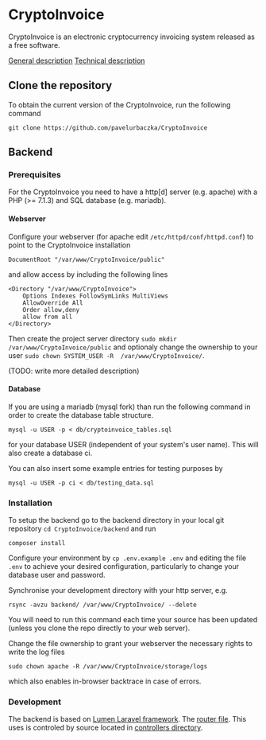 # CryptoInvoice

CryptoInvoice is an electronic cryptocurrency invoicing system released as a free software.

[General description](./doc/description.md)
[Technical description](./doc/doc.md)

## Clone the repository

To obtain the current version of the CryptoInvoice, run the following command

```
git clone https://github.com/pavelurbaczka/CryptoInvoice
```

## Backend

### Prerequisites

For the CryptoInvoice you need to have a http[d] server (e.g. apache) with a PHP (>= 7.1.3) and SQL database (e.g. mariadb).

#### Webserver

Configure your webserver (for apache edit `/etc/httpd/conf/httpd.conf`) to point to the CryptoInvoice installation
```
DocumentRoot "/var/www/CryptoInvoice/public"
```
and allow access by including the following lines
```
<Directory "/var/www/CryptoInvoice">
    Options Indexes FollowSymLinks MultiViews
    AllowOverride All
    Order allow,deny
    allow from all
</Directory>
```
Then create the project server directory `sudo mkdir /var/www/CryptoInvoice/public` and optionaly change the ownership to your user `sudo chown SYSTEM_USER -R  /var/www/CryptoInvoice/`.


(TODO: write more detailed description)

#### Database

If you are using a mariadb (mysql fork) than run the following command in order to create the database table structure.
```
mysql -u USER -p < db/cryptoinvoice_tables.sql
```
for your database USER (independent of your system's user name). This will also create a database ci. 

You can also insert some example entries for testing purposes by
```
mysql -u USER -p ci < db/testing_data.sql
```

### Installation

To setup the backend go to the backend directory in your local git repository `cd CryptoInvoice/backend` and run

```
composer install
```

Configure your environment by `cp .env.example .env` and editing the file `.env` to achieve your desired configuration, particularly to change your database user and password.

Synchronise your development directory with your http server, e.g.

```
rsync -avzu backend/ /var/www/CryptoInvoice/ --delete
```
You will need to run this command each time your source has been updated (unless you clone the repo directly to your web server).

Change the file ownership to grant your webserver the necessary rights to write the log files

```
sudo chown apache -R /var/www/CryptoInvoice/storage/logs
```
which also enables in-browser backtrace in case of errors. 

### Development

The backend is based on [Lumen Laravel framework](https://lumen.laravel.com/). The [router file](./backend/routes/web.php). This uses is controled by source located in [controllers directory](app/Http/Controllers/).

